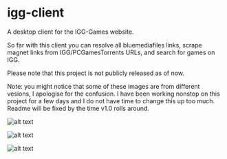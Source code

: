 # igg-client
A desktop client for the IGG-Games website.


So far with this client you can resolve all bluemediafiles links, scrape magnet links from IGG/PCGamesTorrents URLs, and search for games on IGG.

Please note that this project is not publicly released as of now.

Note: you might notice that some of these images are from different vesions, I apologise for the confusion. I have been working nonstop on this project for a few days and I do not have time to change this up too much. Readme will be fixed by the time v1.0 rolls around.

![alt text](https://i.imgur.com/W51EAGF.png)

![alt text](https://i.imgur.com/8OYGWnN.png)

![alt text](https://i.imgur.com/bAVo7kF.png)
